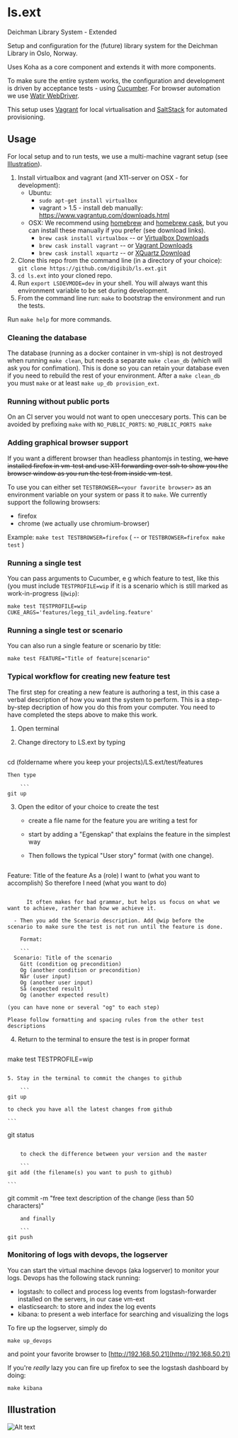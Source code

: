 ls.ext
======

Deichman Library System - Extended

Setup and configuration for the (future) library system for the Deichman
Library in Oslo, Norway.

Uses Koha as a core component and extends it with more components.

To make sure the entire system works, the configuration and development is
driven by acceptance tests - using [Cucumber](http://cukes.info/). For
browser automation we use [Watir WebDriver](http://watirwebdriver.com).

This setup uses [Vagrant](http://www.vagrantup.com/) for local virtualisation
and [SaltStack](http://docs.saltstack.com/) for automated provisioning.

## Usage

For local setup and to run tests, we use a multi-machine vagrant setup (see [Illustration](#illustration)).

1. Install virtualbox and vagrant (and X11-server on OSX - for development):
    - Ubuntu:
        * `sudo apt-get install virtualbox`
        * vagrant > 1.5 - install deb manually: https://www.vagrantup.com/downloads.html
    - OSX: We recommend using [homebrew](http://brew.sh/) and [homebrew cask](http://caskroom.io/), but you can install these manually if you prefer (see download links).
        * `brew cask install virtualbox` -- or [Virtualbox Downloads](https://www.virtualbox.org/wiki/Downloads)
        * `brew cask install vagrant` -- or [Vagrant Downloads](https://www.vagrantup.com/downloads)
        * `brew cask install xquartz` -- or [XQuartz Download](http://xquartz.macosforge.org/landing/)
2. Clone this repo from the command line (in a directory of your choice):
   ```git clone https://github.com/digibib/ls.ext.git```
3. `cd ls.ext` into your cloned repo.
4. Run `export LSDEVMODE=dev` in your shell. You will always want this environment variable to be set during development.
5. From the command line run: `make` to bootstrap the environment and run the tests.

Run `make help` for more commands.

### Cleaning the database

The database (running as a docker container in vm-ship) is not destroyed when running `make clean`, but needs a separate `make clean_db` (which will ask you for confimation). This is done so you can retain your database even if you need to rebuild the rest of your environment. After a `make clean_db` you must `make` or at least `make up_db provision_ext`.

### Running without public ports

On an CI server you would not want to open uneccesary ports. This can be avoided by prefixing `make` with `NO_PUBLIC_PORTS`:
   `NO_PUBLIC_PORTS make`

### Adding graphical browser support

If you want a different browser than headless phantomjs in testing, ~~we have installed firefox in vm-test and use X11
forwarding over ssh to show you the browser window as you run the test from inside vm-test~~.

To use you can either set `TESTBROWSER=<your favorite browser>` as an environment variable on your system or pass it to `make`. We currently support the following browsers:
- firefox
- chrome (we actually use chromium-browser)

Example:
`make test TESTBROWSER=firefox`  (  -- or  `TESTBROWSER=firefox make test` )

### Running a single test

You can pass arguments to Cucumber, e g which feature to test, like this (you must include `TESTPROFILE=wip` if it is a scenario which is still marked as work-in-progress (`@wip`):

```
make test TESTPROFILE=wip CUKE_ARGS='features/legg_til_avdeling.feature'
```

### Running a single test or scenario

You can also run a single feature or scenario by title:

```
make test FEATURE="Title of feature|scenario"
```

### Typical workflow for creating new feature test

The first step for creating a new feature is authoring a test, in this case a verbal description of how you want the system to perform. This is a step-by-step decription of how you do this from your computer. You need to have completed the steps above to make this work.

1. Open terminal
2. Change directory to LS.ext by typing

   ```
cd (foldername where you keep your projects)/LS.ext/test/features
```
Then type

    ```
git up
```

3. Open the editor of your choice to create the test

   - create a file name for the feature you are writing a test for
   - start by adding a "Egenskap" that explains the feature in the simplest way
   - Then follows the typical "User story" format (with one change).

      ```
Feature: Title of the feature
  As a (role)
  I want to (what you want to accomplish)
  So therefore I need (what you want to do)
```

      It often makes for bad grammar, but helps us focus on what we want to achieve, rather than how we achieve it.

  - Then you add the Scenario description. Add @wip before the scenario to make sure the test is not run until the feature is done.

    Format:

    ```
  Scenario: Title of the scenario
    Gitt (condition og precondition)
    Og (another condition or precondition)
    Når (user input)
    Og (another user input)
    Så (expected result)
    Og (another expected result)
```
    (you can have none or several "og" to each step)

    Please follow formatting and spacing rules from the other test descriptions

4. Return to the terminal to ensure the test is in proper format

    ```
make test TESTPROFILE=wip
```

5. Stay in the terminal to commit the changes to github

    ```
git up
```

    to check you have all the latest changes from github

    ```
git status
```

    to check the difference between your version and the master

    ```
git add (the filename(s) you want to push to github)
```

    ```
git commit -m "free text description of the change (less than 50 characters)"
```
    and finally

    ```
git push
```

### Monitoring of logs with devops, the logserver

You can start the virtual machine devops (aka logserver) to monitor your logs. Devops has the following stack running:
- logstash: to collect and process log events from logstash-forwarder installed on the servers, in our case vm-ext
- elasticsearch: to store and index the log events
- kibana: to present a web interface for searching and visualizing the logs


To fire up the logserver, simply do
```
make up_devops
```
and point your favorite browser to [http://192.168.50.21](http://192.168.50.21)

If you're _really_ lazy you can fire up firefox to see the logstash dashboard by doing:
```
make kibana
```

## Illustration
![Alt text](stack.png?raw=true "Stack")
